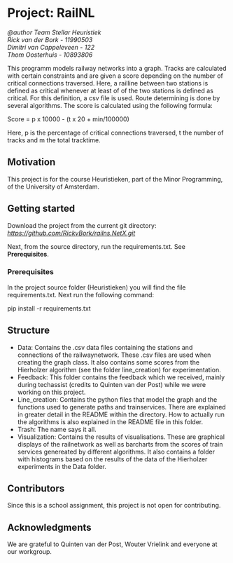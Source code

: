 # Project: RailNL
*@author Team Stellar Heuristiek \
Rick van der Bork - 11990503 \
Dimitri van Cappeleveen - 122 \
Thom Oosterhuis - 10893806*

This programm models railway networks into a graph. Tracks are calculated with certain constraints and are given a score depending on the number of critical connections traversed. Here, a railline between two stations is defined as critical whenever at least of of the two stations is defined as critical. For this definition, a csv file is used. 
Route determining is done by several algorithms. The score is calculated using the following formula:

Score = p x 10000 - (t x 20 + min/100000)

Here, p is the percentage of critical connections traversed, t the number of tracks and m the total tracktime.

## Motivation

This project is for the course Heuristieken, part of the Minor Programming, of the University of Amsterdam.

## Getting started

Download the project from the current git directory:
*https://github.com/RickvBork/railns.NetX.git*

Next, from the source directory, run the requirements.txt. See **Prerequisites**.

### Prerequisites

In the project source folder (Heuristieken) you will find the file requirements.txt. Next run the following command:

pip install -r requirements.txt

## Structure

* Data: Contains the .csv data files containing the stations and connections of the railwaynetwork. These .csv files are used when creating the graph class. It also contains some scores from the Hierholzer algorithm (see the folder line_creation) for experimentation.
* Feedback: This folder contains the feedback which we received, mainly during techassist (credits to Quinten van der Post) while we were working on this project.
* Line_creation: Contains the python files that model the graph and the functions used to generate paths and trainservices. There are explained in greater detail in the README within the directory. How to actually run the algorithms is also explained in the README file in this folder.
* Trash: The name says it all.
* Visualization: Contains the results of visualisations. These are graphical displays of the railnetwork as well as barcharts from the scores of train services genereated by different algorithms. It also contains a folder with histograms based on the results of the data of the Hierholzer experiments in the Data folder.

## Contributors

Since this is a school assignment, this project is not open for contributing.

## Acknowledgments

We are grateful to Quinten van der Post, Wouter Vrielink and everyone at our workgroup.

